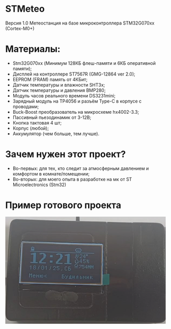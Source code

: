 # STMeteo
  Версия 1.0
  Метеостанция на базе микроконтроллера STM32G070xx (Cortex-M0+)
# Материалы:
  - Stm32G070xx (Минимум 128КБ флеш-памяти и 6КБ оперативной памяти);
  - Дисплей на контроллере ST7567R (GMG-12864 ver 2.0);
  - EEPROM (FRAM) память от 4КБит;
  - Датчик температуры и влажности SHT3x;
  - Датчик температуры и давления BMP280;
  - Модуль часов реального времени DS3231mini;
  - Зарядный модуль на TP4056 и разъём Type-C в корпусе с проводами;
  - Buck-Boost преобразователь на микросхеме hx4002-3.3;
  - Пассивный пьезодинамик от 3-12В;
  - Кнопка тактовая 4 шт;
  - Корпус (любой);
  - Аккумулятор (чем больше, тем лучше).
# Зачем нужен этот проект?
  - Во-первых: для тех, кто следит за атмосферным давлением и комфортом в комнате/помещении;
  - Во-вторых: для моего опыта в разработке на мк от ST Microelectronics (Stm32)
# Пример готового проекта
![Sample by Morshu8800 ](https://github.com/Morshu8800/STMeteo/blob/main/sample.png)
